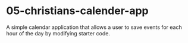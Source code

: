 # 05-christians-calender-app
A simple calendar application that allows a user to save events for each hour of the day by modifying starter code.
